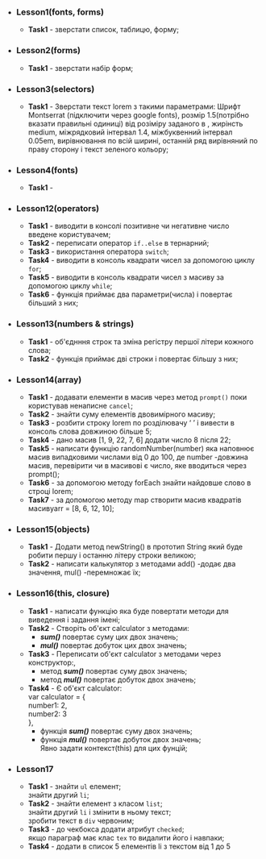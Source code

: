 * ### Lesson1(fonts, forms)
  * **Task1** - зверстати список, таблицю, форму;
* ### Lesson2(forms)
  * **Task1** - зверстати набір форм;
* ### Lesson3(selectors)
  * **Task1** - Зверстати текст lorem з такими параметрами:
Шрифт Montserrat (підключити через google fonts), розмір 1.5(потрібно вказати правильні одиниці) від розіміру заданого в <html>, жирінсть medium, міжрядковий інтервал 1.4, міжбуквенний інтервал 0.05em, вирівнювання по всій ширині, останній ряд вирівняний по праву сторону і текст зеленого кольору;
* ### Lesson4(fonts)
  * **Task1** - 
* ### Lesson12(operators)
  * **Task1** - виводити в консолі позитивне чи негативне число введене користувачем;
  * **Task2** - переписати оператор `if..else` в тернарний;
  * **Task3** - використання оператора `switch`;
  * **Task4** - виводити в консоль квадрати чисел за допомогою циклу `for`;
  * **Task5** - виводити в консоль квадрати чисел з масиву за допомогою циклу `while`;
  * **Task6** - функція приймає два параметри(числа) і повертає більший з них;
* ### Lesson13(numbers & strings)
  * **Task1** - об'єднння строк та зміна регістру першої літери кожного слова;
  * **Task2** - функція приймає дві строки і повертає більшу з них;
* ### Lesson14(array)
  * **Task1** - додавати елементи в масив через метод `prompt()` поки користував ненаписне `cancel`;
  * **Task2** - знайти суму елементів двовимірного масиву;
  * **Task3** - розбити строку lorem по розділювачу ‘ ’ і вивести в консоль слова довжиною більше 5;
  * **Task4** - дано масив [1, 9, 22, 7, 6] додати число 8 після 22;
  * **Task5** - написати функцію randomNumber(number) яка наповнює масив випадковими числами від 0 до 100, де number -довжина масив, перевірити чи в масивові є число, яке вводиться через prompt();
  * **Task6** - за допомогою методу forEach знайти найдовше слово в строці lorem;
  * **Task7** - за допомогою методу map створити масив квадратів масивуarr = [8, 6, 12, 10];
* ### Lesson15(objects)
  * **Task1** - Додати метод newString() в прототип String який буде робити першу і останню літеру строки великою;
  * **Task2** - написати калькулятор з методами add() -додає два значення, mul() -перемножає їх;
* ### Lesson16(this, closure)
  * **Task1** - написати функцію яка буде повертати методи для виведення і задання імені;
  * **Task2** - Створіть об'єкт calculator з методами: 
       - ***sum()*** повертає суму цих двох значень;
       - ***mul()*** повертає добуток цих двох значень;
  * **Task3** - Переписати об'єкт calculator з методами через конструктор:,
       - метод ***sum()*** повертає суму двох значень;
       - метод ***mul()*** повертає добуток двох значень;
  * **Task4** - Є об'єкт calculator:<br> var calculator = { <br>number1: 2,<br> number2: 3<br> },
       - функція ***sum()*** повертає суму двох значень;
       - функція ***mul()*** повертає добуток двох значень;<br> Явно задати контекст(this) для цих фунцій;
* ### Lesson17
  * **Task1** - знайти  `ul` елемент; <br>знайти другий `li`;
  * **Task2** - знайти елемент з класом `list`;<br>
знайти другий `li` і змінити в ньому текст;<br>
зробити текст в `div` червоним;
  *  **Task3** - до чекбокса додати атрибут `checked`;<br>
     якщо параграф має клас `tex` то видалити його і навпаки;
  *  **Task4** - додати в список 5 елементів li з текстом від 1 до 5
